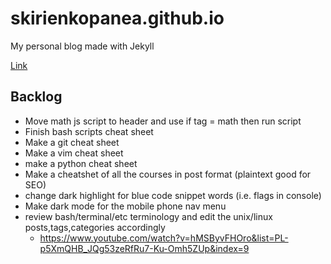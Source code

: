 # skirienkopanea.github.io
My personal blog made with Jekyll

[Link](https://skirienkopanea.github.io/)

## Backlog
* Move math js script to header and use if tag = math then run script
* Finish bash scripts cheat sheet
* Make a git cheat sheet
* Make a vim cheat sheet
* make a python cheat sheet
* Make a cheatshet of all the courses in post format (plaintext good for SEO)
* change dark highlight for blue code snippet words (i.e. flags in console)
* Make dark mode for the mobile phone nav menu
* review bash/terminal/etc terminology and edit the unix/linux posts,tags,categories accordingly
  * https://www.youtube.com/watch?v=hMSByvFHOro&list=PL-p5XmQHB_JQg53zeRfRu7-Ku-Omh5ZUp&index=9
